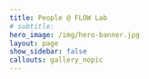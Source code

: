 ```yaml
---
title: People @ FLOW Lab
# subtitle: 
hero_image: /img/hero-banner.jpg
layout: page
show_sidebar: false
callouts: gallery_nopic
---
```

